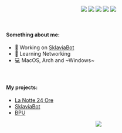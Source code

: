 <p align="center">
  <a href="https://t.me/owosrl"><img src="https://img.shields.io/badge/Telegram-%40owosrl-violet"></a>
  <a href="https://t.me/strzelca"><img src="https://img.shields.io/badge/Telegram-%40strzelca-pink"></a>
  <a href="https://www.instagram.com/owosrl/"><img src="https://img.shields.io/badge/Instagram-%40owosrl-F31479"></a>
  <a href="https://www.reddit.com/user/ionondormirda"><img src="https://img.shields.io/badge/Reddit-u%2Fionondormirda-FF5733"></a>
  <a href="https://twitter.com/owosrl"><img src="https://img.shields.io/badge/Twitter-%40owosrl-14C3F3"></a>
</p>

<br>

#### Something about me:
- 🔭 Working on [SklaviaBot](https://github.com/owosrl/sklaviabot)
- 📖 Learning Networking
- 💻 MacOS, Arch and ~Windows~

<br>

#### My projects:
- [La Notte 24 Ore](https://github.com/owosrl/lanotte24ore)
- [SklaviaBot](https://github.com/owosrl/sklaviabot)
- [BPU](https://github.com/owosrl/Balkan-Processing-Unit)

<p align="center"><img src="https://github-readme-stats.vercel.app/api?username=owosrl&show_icons=true&theme=onedark&locale=en"/></p>

<br>
